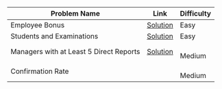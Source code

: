 
| Problem Name                            | Link                                                                                                                                | Difficulty |
| --------------------------------------- | ----------------------------------------------------------------------------------------------------------------------------------- | ---------- |
| Employee Bonus                          | [Solution](https://leetcode.com/problems/employee-bonus/editorial/?envType=study-plan-v2&envId=top-sql-50)                          | Easy       |
| Students and Examinations               | [Solution](https://leetcode.com/problems/students-and-examinations/editorial/?envType=study-plan-v2&envId=top-sql-50)               | Easy       |
| Managers with at Least 5 Direct Reports | [Solution](https://leetcode.com/problems/managers-with-at-least-5-direct-reports/editorial/?envType=study-plan-v2&envId=top-sql-50) | <br>Medium |
| Confirmation Rate                       |                                                                                                                                     | <br>Medium |
